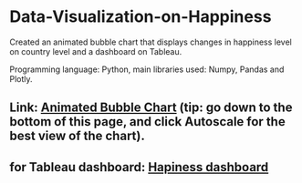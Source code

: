 # Data-Visualization-on-Happiness

Created an animated bubble chart that displays changes in happiness level on country level and a dashboard on Tableau.

Programming language: Python, main libraries used: Numpy, Pandas and Plotly.

## Link: <a href="https://nbviewer.jupyter.org/github/lutang123/Data-Visualization-on-Happiness/blob/37f0ea1f0dc9cc917ef797ddea1bd985192d3080/Animated%20Bubble%20Plot%20on%20changes%20in%20happiness.ipynb#viz">Animated Bubble Chart</a> (tip: go down to the bottom of this page, and click Autoscale for the best view of the chart).

## for Tableau dashboard: <a href="https://lutang123.github.io/tindog/">Hapiness dashboard</a>
